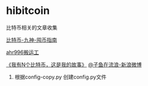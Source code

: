 # hibitcoin
比特币相关的文章收集

[比特币-九神-囤币指南](https://coxxa.github.io/bitcoin-ahr999-HODL/#/)

[ahr996搬运工](https://mirror.xyz/ahr996.eth)


[《我有N个比特币，这是我的故事》](https://card.weibo.com/article/m/show/id/2309404150790284538830)      [@子鱼在流浪-新浪微博](https://weibo.com/6354677620/FljhOdHz9)



1. 根据config-copy.py 创建config.py文件

